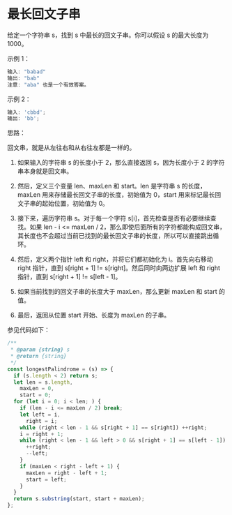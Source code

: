 # 最长回文子串

给定一个字符串 s，找到 s 中最长的回文子串。你可以假设 s 的最大长度为 1000。

示例 1：

```js
输入: "babad"
输出: "bab"
注意: "aba" 也是一个有效答案。
```

示例 2：

```js
输入: 'cbbd';
输出: 'bb';
```

思路：

回文串，就是从左往右和从右往左都是一样的。

1. 如果输入的字符串 s 的长度小于 2，那么直接返回 s，因为长度小于 2 的字符串本身就是回文串。

2. 然后，定义三个变量 len、maxLen 和 start。len 是字符串 s 的长度，maxLen 用来存储最长回文子串的长度，初始值为 0，start 用来标记最长回文子串的起始位置，初始值为 0。

3. 接下来，遍历字符串 s。对于每一个字符 s[i]，首先检查是否有必要继续查找。如果 len - i <= maxLen / 2，那么即使后面所有的字符都能构成回文串，其长度也不会超过当前已找到的最长回文子串的长度，所以可以直接跳出循环。

4. 然后，定义两个指针 left 和 right，并将它们都初始化为 i。首先向右移动 right 指针，直到 s[right + 1] != s[right]。然后同时向两边扩展 left 和 right 指针，直到 s[right + 1] != s[left - 1]。

5. 如果当前找到的回文子串的长度大于 maxLen，那么更新 maxLen 和 start 的值。

6. 最后，返回从位置 start 开始、长度为 maxLen 的子串。

参见代码如下：

```js
/**
 * @param {string} s
 * @return {string}
 */
const longestPalindrome = (s) => {
  if (s.length < 2) return s;
  let len = s.length,
    maxLen = 0,
    start = 0;
  for (let i = 0; i < len; ) {
    if (len - i <= maxLen / 2) break;
    let left = i,
      right = i;
    while (right < len - 1 && s[right + 1] == s[right]) ++right;
    i = right + 1;
    while (right < len - 1 && left > 0 && s[right + 1] == s[left - 1]) {
      ++right;
      --left;
    }
    if (maxLen < right - left + 1) {
      maxLen = right - left + 1;
      start = left;
    }
  }
  return s.substring(start, start + maxLen);
};
```
